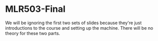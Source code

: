 # MLR503-Final

We will be ignoring the first two sets of slides because they're just introductions to the course and setting up the machine. There will be no theory for these two parts. 


